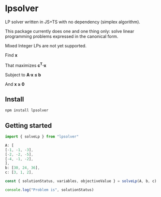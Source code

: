 
# lpsolver
LP solver written in JS+TS with no dependency (simplex algorithm).

This package currently does one and one thing only: solve linear programming problems expressed in the canonical form.

Mixed Integer LPs are not yet supported.


Find **x**

That maximizes **c<sup>T</sup>⋅x**

Subject to **A⋅x ≤ b**

And **x ≥ 0**


## Install
```sh
npm install lpsolver
```

## Getting started
```js
import { solveLp } from "lpsolver"

A: [
[-1, -1, -3],
[-2, -2, -5],
[-4, -1, -2],
],
b: [30, 24, 36],
c: [3, 1, 2],

const { solutionStatus, variables, objectiveValue } = solveLp(A, b, c)

console.log("Problem is", solutionStatus)
```
